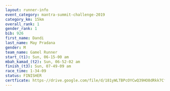 ```yaml
---
layout: runner-info 
event_category: mantra-summit-challenge-2019 
category_km: 15km 
overall_rank: 1
gender_rank: 1
bib: 926
first_name: Dandi
last_name: May Pradana
gender: M
team_name: Gamel Runner
start_(t1): Sun, 06-15-00 am
mbah_kamad_(t2): Sun, 06-52-02 am
finish_(t3): Sun, 07-49-09 am
race_time: 1-34-09
status: FINISHER
certficate: https-//drive.google.com/file/d/181yWLTBPcOYCwQ39HO8dRkk7CfugL8Ul/view?usp=sharing
---
```

